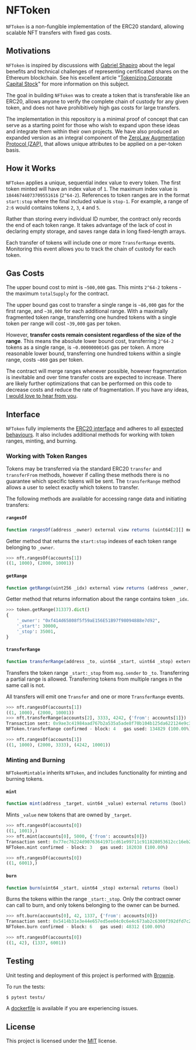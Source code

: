 # NFToken

`NFToken` is a non-fungible implementation of the ERC20 standard, allowing scalable NFT transfers with fixed gas costs.

## Motivations

`NFToken` is inspired by discussions with [Gabriel Shapiro](https://twitter.com/lex_node) about the legal benefits and technical challenges of representing certificated shares on the Ethereum blockchain. See his excellent article "[Tokenizing Corporate Capital Stock](https://gabrielshapiro.wordpress.com/2018/10/28/2/)" for more information on this subject.

The goal in building `NFToken` was to create a token that is transferable like an ERC20, allows anyone to verify the complete chain of custody for any given token, and does not have prohibitively high gas costs for large transfers.

The implementation in this repository is a minimal proof of concept that can serve as a starting point for those who wish to expand upon these ideas and integrate them within their own projects. We have also produced an expanded version as an integral component of the [ZeroLaw Augmentation Protocol (ZAP)](https://github.com/iamdefinitelyahuman/ZAP-Tech), that allows unique attributes to be applied on a per-token basis.

## How it Works

`NFToken` applies a unique, sequential index value to every token. The first token minted will have an index value of `1`. The maximum index value is `18446744073709551616` (`2^64-2`). References to token ranges are in the format `start:stop` where the final included value is `stop-1`. For example, a range of `2:6` would contains tokens `2`, `3`, `4` and `5`.

Rather than storing every individual ID number, the contract only records the end of each token range. It takes advantage of the lack of cost in declaring empty storage, and saves range data in long fixed-length arrays.

Each transfer of tokens will include one or more `TransferRange` events. Monitoring this event allows you to track the chain of custody for each token.

## Gas Costs

The upper bound cost to mint is `~500,000` gas. This mints `2^64-2` tokens - the maximum `totalSupply` for the contract.

The upper bound gas cost to transfer a single range is `~86,000` gas for the first range, and `~38,000` for each additional range. With a maximally fragmented token range, transferring one hundred tokens with a single token per range will cost `~39,000` gas per token.

However, **transfer costs remain consistent regardless of the size of the range**. This means the absolute lower bound cost, transferring `2^64-2` tokens as a single range, is `~0.00000000145` gas per token. A more reasonable lower bound, transferring one hundred tokens within a single range, costs `~860` gas per token.

The contract will merge ranges whenever possible, however fragmentation is inevitable and over time transfer costs are expected to increase. There are likely further optimizations that can be performed on this code to decrease costs and reduce the rate of fragmentation. If you have any ideas, [I would love to hear from you](mailto:b.hauser@zerolaw.tech).

## Interface

`NFToken` fully implements the [ERC20 interface](https://theethereum.wiki/w/index.php/ERC20_Token_Standard) and adheres to all [expected behaviours](https://eips.ethereum.org/EIPS/eip-20). It also includes additional methods for working with token ranges, minting, and burning.

### Working with Token Ranges

Tokens may be transferred via the standard ERC20 `transfer` and `transferFrom` methods, however if calling these methods there is no guarantee which specific tokens will be sent. The `transferRange` method allows a user to select exactly which tokens to transfer.

The following methods are available for accessing range data and initiating transfers:

#### `rangesOf`

```javascript
function rangesOf(address _owner) external view returns (uint64[2][] memory)
```

Getter method that returns the `start:stop` indexes of each token range belonging to `_owner`.

```python
>>> nft.rangesOf(accounts[1])
((1, 1000), (2000, 10001))
```

#### `getRange`

```javascript
function getRange(uint256 _idx) external view returns (address _owner, uint64 _start, uint64 _stop)
```

Getter method that returns information about the range contains token `_idx`.

```python
>>> token.getRange(31337).dict()
{
    '_owner': "0xf414d65808f5f59aE156E51B97f98094888e7d92",
    '_start': 30000,
    '_stop': 35001,
}
```

#### `transferRange`

```javascript
function transferRange(address _to, uint64 _start, uint64 _stop) external returns (bool)
```

Transfers the token range ``_start:_stop`` from ``msg.sender`` to ``_to``. Transferring a partial range is allowed. Transferring tokens from multiple ranges in the same call is not.

All transfers will emit one ``Transfer`` and one or more ``TransferRange`` events.

```python
>>> nft.rangesOf(accounts[1])
((1, 1000), (2000, 10001))
>>> nft.transferRange(accounts[2], 3333, 4242, {'from': accounts[1]})
Transaction sent: 0x9ae3c41984aad767b2a535a5ade8f70b104b125da622124e9c3be52b7e373a11
NFToken.transferRange confirmed - block: 4   gas used: 134829 (100.00%)

>>> nft.rangesOf(accounts[1])
((1, 1000), (2000, 3333), (4242, 10001))
```

### Minting and Burning

`NFTokenMintable` inherits `NFToken`, and includes functionality for minting and burning tokens.

#### `mint`

```javascript
function mint(address _target, uint64 _value) external returns (bool)
```

Mints `_value` new tokens that are owned by `_target`.

```python
>>> nft.rangesOf(accounts[0])
((1, 1001),)
>>> nft.mint(accounts[0], 5000, {'from': accounts[0]})
Transaction sent: 0x77ec76224d90763641971cd61e99711c911828053612cc16eb2e5d7faa20815e
NFToken.mint confirmed - block: 3   gas used: 182038 (100.00%)

>>> nft.rangesOf(accounts[0])
((1, 6001),)
```

#### `burn`

```javascript
function burn(uint64 _start, uint64 _stop) external returns (bool)
```

Burns the tokens within the range `_start:_stop`. Only the contract owner can call to burn, and only tokens belonging to the owner can be burned.

```python
>>> nft.burn(accounts[0], 42, 1337, {'from': accounts[0]})
Transaction sent: 0x5414b31e3e44e657ed5ee04c0c6e4c673ab2c6300f392dfd7c282b348db0bbc7
NFToken.burn confirmed - block: 6   gas used: 48312 (100.00%)

>>> nft.rangesOf(accounts[0])
((1, 42), (1337, 6001))
```

## Testing

Unit testing and deployment of this project is performed with [Brownie](https://github.com/iamdefinitelyahuman/brownie).

To run the tests:

```bash
$ pytest tests/
```

A [dockerfile](Dockerfile) is available if you are experiencing issues.

## License

This project is licensed under the [MIT](https://github.com/iamdefinitelyahuman/nftoken/blob/master/LICENSE) license.
